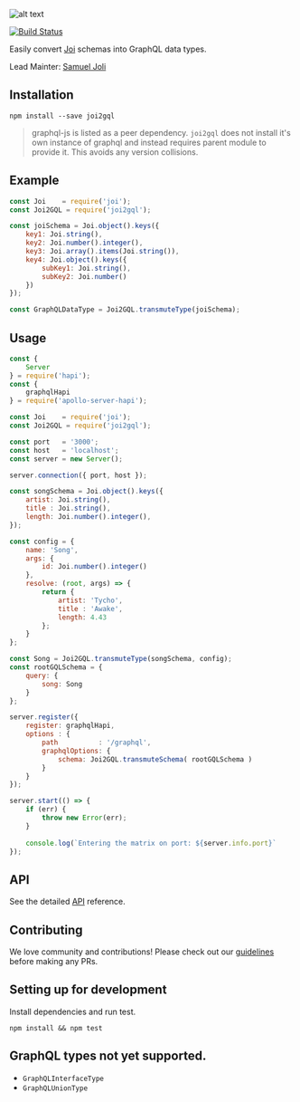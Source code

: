 ![alt text](http://i65.tinypic.com/28jwexe.png)

[![Build Status](https://travis-ci.org/xogroup/joi2gql.svg?branch=master)](https://travis-ci.org/xogroup/joi2gql)

Easily convert [Joi](https://github.com/hapijs/joi/) schemas into GraphQL data types.

Lead Mainter: [Samuel Joli](https://github.com/Samueljoli)

## Installation 
```Text
npm install --save joi2gql
```
> graphql-js is listed as a peer dependency. `joi2gql` does not install it's own instance of graphql and instead requires parent module to provide it. This avoids any version collisions.

## Example
```js
const Joi    = require('joi');
const Joi2GQL = require('joi2gql');

const joiSchema = Joi.object().keys({
    key1: Joi.string(),
    key2: Joi.number().integer(),
    key3: Joi.array().items(Joi.string()),
    key4: Joi.object().keys({
        subKey1: Joi.string(),
        subKey2: Joi.number()
    })
});

const GraphQLDataType = Joi2GQL.transmuteType(joiSchema);
```

## Usage
```js
const {
    Server
} = require('hapi');
const {
    graphqlHapi 
} = require('apollo-server-hapi');

const Joi    = require('joi');
const Joi2GQL = require('joi2gql');

const port   = '3000';
const host   = 'localhost';
const server = new Server();

server.connection({ port, host });

const songSchema = Joi.object().keys({
    artist: Joi.string(),
    title : Joi.string(),
    length: Joi.number().integer(),
});

const config = {
    name: 'Song',
    args: {
        id: Joi.number().integer()
    },
    resolve: (root, args) => {
        return {
            artist: 'Tycho',
            title : 'Awake',
            length: 4.43
        };
    }
};

const Song = Joi2GQL.transmuteType(songSchema, config);
const rootGQLSchema = {
    query: {
        song: Song
    }
};

server.register({
    register: graphqlHapi,
    options : {
        path          : '/graphql',
        graphqlOptions: {
            schema: Joi2GQL.transmuteSchema( rootGQLSchema )
        }
    }
});

server.start(() => {
    if (err) {
        throw new Error(err);
    }
    
    console.log(`Entering the matrix on port: ${server.info.port}`
});
```

## API
See the detailed [API](https://github.com/xogroup/joi2gql/blob/master/API.md) reference.

## Contributing

We love community and contributions! Please check out our [guidelines](http://github.com/xogroup/joi2gql/blob/master/.github/CONTRIBUTING.md) before making any PRs.

## Setting up for development

Install dependencies and run test.

```
npm install && npm test
```

## GraphQL types not yet supported.

- `GraphQLInterfaceType`
- `GraphQLUnionType`
